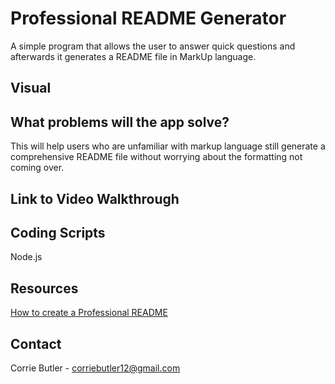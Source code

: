 # Professional README Generator
A simple program that allows the user to answer quick questions and afterwards it generates a README file in MarkUp language. 


## Visual


## What problems will the app solve?
This will help users who are unfamiliar with markup language still generate a comprehensive README file without worrying about the formatting not coming over. 

## Link to Video Walkthrough


## Coding Scripts
Node.js

## Resources
[How to create a Professional README](./readme-guide.md)


## Contact
Corrie Butler - corriebutler12@gmail.com